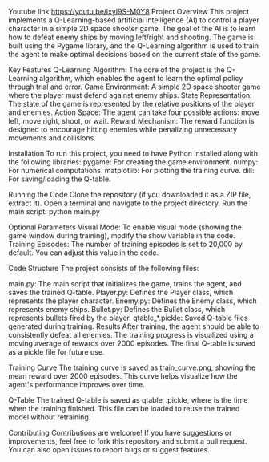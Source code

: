 Youtube link:https://youtu.be/lxyI9S-M0Y8
Project Overview
  This project implements a Q-Learning-based artificial intelligence (AI) to control a player character in a simple 2D space shooter game. The goal of the AI is to learn how to defeat enemy ships by moving left/right and shooting. The game is built using the Pygame library, and the Q-Learning algorithm is used to train the agent to make optimal decisions based on the current state of the game.

Key Features
  Q-Learning Algorithm: The core of the project is the Q-Learning algorithm, which enables the agent to learn the optimal policy through trial and error.
  Game Environment: A simple 2D space shooter game where the player must defend against enemy ships.
  State Representation: The state of the game is represented by the relative positions of the player and enemies.
  Action Space: The agent can take four possible actions: move left, move right, shoot, or wait.
  Reward Mechanism: The reward function is designed to encourage hitting enemies while penalizing unnecessary movements and collisions.

Installation
  To run this project, you need to have Python installed along with the following libraries:
  pygame: For creating the game environment.
  numpy: For numerical computations.
  matplotlib: For plotting the training curve.
  dill: For saving/loading the Q-table.

Running the Code
  Clone the repository (if you downloaded it as a ZIP file, extract it).
  Open a terminal and navigate to the project directory.
  Run the main script:
  python main.py  

Optional Parameters
  Visual Mode: To enable visual mode (showing the game window during training), modify the show variable in the code.
  Training Episodes: The number of training episodes is set to 20,000 by default. You can adjust this value in the code.

  Code Structure
The project consists of the following files:

  main.py: The main script that initializes the game, trains the agent, and saves the trained Q-table.
  Player.py: Defines the Player class, which represents the player character.
  Enemy.py: Defines the Enemy class, which represents enemy ships.
  Bullet.py: Defines the Bullet class, which represents bullets fired by the player.
  qtable_*.pickle: Saved Q-table files generated during training.
  Results
  After training, the agent should be able to consistently defeat all enemies. The training progress is visualized using a moving average of rewards over 2000 episodes. The final Q-table is saved as a pickle file for future use.

Training Curve
  The training curve is saved as train_curve.png, showing the mean reward over 2000 episodes. This curve helps visualize how the agent's performance improves over time.

Q-Table
  The trained Q-table is saved as qtable_<timestamp>.pickle, where <timestamp> is the time when the training finished. This file can be loaded to reuse the trained model without retraining.

Contributing
  Contributions are welcome! If you have suggestions or improvements, feel free to fork this repository and submit a pull request. You can also open issues to report bugs or suggest features.


